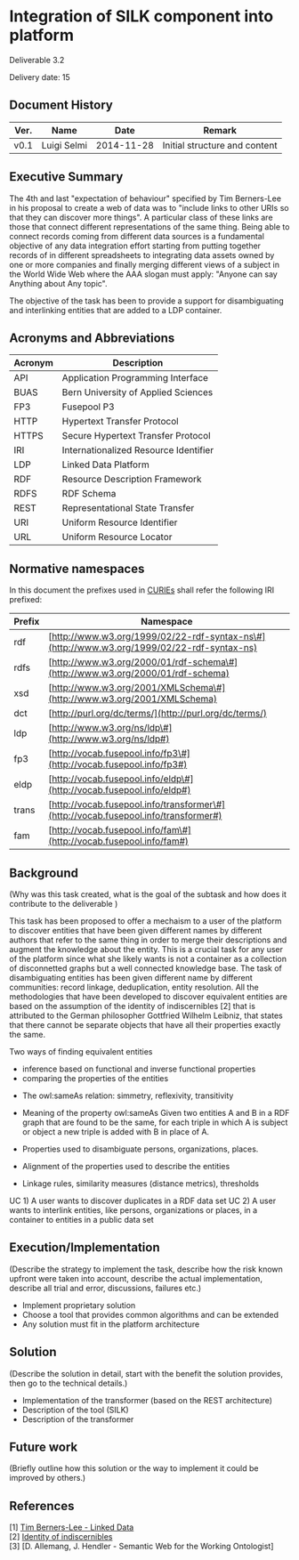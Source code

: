 # Integration of SILK component into platform

Deliverable 3.2

Delivery date: 15

## Document History

|Ver.          | Name         | Date         | Remark       |
|--------------|--------------|--------------|--------------|
|v0.1          | Luigi Selmi  | 2014-11-28   | Initial structure and content |


## Executive Summary

The 4th and last "expectation of behaviour" specified by Tim Berners-Lee in his proposal to create a web of data was
to "include links to other URIs so that they can discover more things". A particular class of these links are those that
connect different representations of the same thing. Being able to connect records coming from different data sources is
a fundamental objective of any data integration effort starting from putting together records of in different spreadsheets to integrating data assets owned by one or more companies and finally merging different views of a subject in the World Wide Web where the AAA slogan must apply: "Anyone can say Anything about Any topic".

The objective of the task has been to provide a support for disambiguating and interlinking entities that are added to a LDP container.

## Acronyms and Abbreviations



| Acronym |                 Description                  |
|---------|----------------------------------------------|
| API     | Application Programming Interface            |
| BUAS    | Bern University of Applied Sciences          |
| FP3     | Fusepool P3                                  |
| HTTP    | Hypertext Transfer Protocol                  |
| HTTPS   | Secure Hypertext Transfer Protocol           |
| IRI     | Internationalized Resource Identifier        |
| LDP     | Linked Data Platform                         |
| RDF     | Resource Description Framework               |
| RDFS    | RDF Schema                                   |
| REST    | Representational State Transfer              |
| URI     | Uniform Resource Identifier                  |
| URL     | Uniform Resource Locator                     |




## Normative namespaces

In this document the prefixes used in [CURIEs](http://www.w3.org/TR/curie/) shall refer the following
IRI prefixed:


| Prefix |                                                                                                                                                                                             Namespace                                                                                                                                                                                              |
|--------|----------------------------------------------------------------------------------------------------------------------------------------------------------------------------------------------------------------------------------------------------------------------------------------------------------------------------------------------------------------------------------------------------|
| rdf    | [http://www.w3.org/1999/02/22-rdf-syntax-ns\#](http://www.w3.org/1999/02/22-rdf-syntax-ns)
| rdfs   | [http://www.w3.org/2000/01/rdf-schema\#](http://www.w3.org/2000/01/rdf-schema) |
| xsd    | [http://www.w3.org/2001/XMLSchema\#](http://www.w3.org/2001/XMLSchema)     |
| dct    | [http://purl.org/dc/terms/](http://purl.org/dc/terms/) |
| ldp    | [http://www.w3.org/ns/ldp\#](http://www.w3.org/ns/ldp#)|
| fp3    | [http://vocab.fusepool.info/fp3\#](http://vocab.fusepool.info/fp3#)|
| eldp   | [http://vocab.fusepool.info/eldp\#](http://vocab.fusepool.info/eldp#)   |
| trans  | [http://vocab.fusepool.info/transformer\#](http://vocab.fusepool.info/transformer#) |
| fam    | [http://vocab.fusepool.info/fam\#](http://vocab.fusepool.info/fam#) |

## Background
(Why was this task created, what is the goal of the subtask and how does it contribute to the deliverable )

This task has been proposed to offer a mechaism to a user of the platform to discover entities that have been given different names by different authors that refer to the same thing in order to merge their descriptions and augment the knowledge about the entity. This is a crucial task for any user of the platform since what she likely wants is not a container as a collection of disconnetted graphs but a well connected knowledge base. The task of disambiguating entities has been given different name by different communities: record linkage, deduplication, entity resolution. All the methodologies that have been developed to
discover equivalent entities are based on the assumption of the identity of indiscernibles [2] that is attributed to the German philosopher Gottfried Wilhelm Leibniz, that states that there cannot be separate objects that have all their properties exactly the same.

Two ways of finding equivalent entities
* inference based on functional and inverse functional properties
* comparing the properties of the entities



- The owl:sameAs relation: simmetry, reflexivity, transitivity



- Meaning of the property owl:sameAs
Given two entities A and B in a RDF graph that are found to be the same, for each triple in which A is subject or object a new triple is added with B in place of A.



- Properties used to disambiguate persons, organizations, places.



- Alignment of the properties used to describe the entities

- Linkage rules, similarity measures (distance metrics), thresholds

UC 1) A user wants to discover duplicates in a RDF data set
UC 2) A user wants to interlink entities, like persons, organizations or places, in a container to entities in a public data set

## Execution/Implementation
(Describe the strategy to implement the task, describe how the risk known upfront were taken into account, describe the actual implementation, describe all trial and error, discussions, failures etc.)

* Implement  proprietary solution
* Choose a tool that provides common algorithms and can be extended
* Any solution must fit in the platform architecture

## Solution
(Describe the solution in detail, start with the benefit the solution provides, then go to the technical details.)

* Implementation of the transformer (based on the REST architecture)
* Description of the tool (SILK)
* Description of the transformer

## Future work
(Briefly outline how this solution or the way to implement it could be improved by others.)

## References
[1] [Tim Berners-Lee - Linked Data](http://www.w3.org/DesignIssues/LinkedData.html)  
[2] [Identity of indiscernibles](http://plato.stanford.edu/entries/identity-indiscernible/)  
[3] [D. Allemang, J. Hendler - Semantic Web for the Working Ontologist]  

